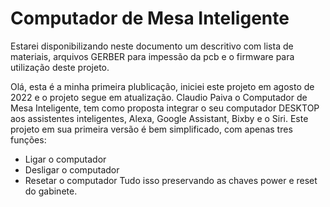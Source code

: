 #  Computador de Mesa Inteligente

Estarei disponibilizando neste documento um descritivo com lista de materiais, arquivos GERBER para impessão da pcb e o firmware para utilização deste projeto.

Olá, esta é a minha primeira plublicação, iniciei este projeto em agosto de 2022 e o projeto segue em atualização.
Claudio Paiva
o Computador de Mesa Inteligente, tem como proposta integrar o seu computador DESKTOP aos assistentes inteligentes, Alexa, Google Assistant, Bixby e o Siri.
Este projeto em sua primeira versão é bem simplificado, com apenas tres funções:
- Ligar o computador
- Desligar o computador
- Resetar o computador
Tudo isso preservando as chaves power e reset do gabinete.
